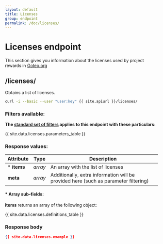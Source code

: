 ```yaml
---
layout: default
title: Licenses
group: endpoint
permalink: /doc/licenses/
---
```

# Licenses endpoint

This section gives you information about the licenses used by project rewards in [Goteo.org](http://goteo.org)

<a name="licenses"></a>
## /licenses/

Obtains a list of licenses.

```bash
curl -i --basic --user "user:key" {{ site.apiurl }}/licenses/
```

### Filters available:

**The [standard set of filters](/doc/filters) applies to this endpoint with these particulars:**

{{ site.data.licenses.parameters_table }}

### Response values:

| Attribute  | Type | Description |
| ------------- | ------------- | ------------ |
| * **items** | *array* | An array with the list of licenses |
| **meta** | *array* | Additionally, extra information will be provided here (such as  parameter filtering) |

#### * Array sub-fields:

**items** returns an array of the following object:

{{ site.data.licenses.definitions_table }}

### Response body

```json
{{ site.data.licenses.example }}
```
